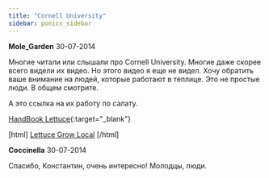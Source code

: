 ```yaml
---
title: "Cornell University"
sidebar: ponics_sidebar
---
```


**Mole_Garden** 30-07-2014

Многие читали или слышали про Cornell University. Многие даже скорее всего видели их видео. Но этого видео я еще не видел. Хочу обратить ваше внимание на людей, которые работают в теплице. Это не простые люди. В общем смотрите.

А это ссылка на их работу по салату. 

[HandBook Lettuce](https://www.google.com/url?sa=t&amp;rct=j&amp;q=&amp;esrc=s&amp;source=web&amp;cd=2&amp;cad=rja&amp;uact=8&amp;ved=0CCwQFjAB&amp;url=http%3A%2F%2Fwww.cornellcea.com%2Fattachments%2FCornell%2520CEA%2520Lettuce%2520Handbook%2520.pdf&amp;ei=44XYU77oCKWdigKk8IDYCg&amp;usg=AFQjCNEW2qak5iNLLGdg7py8JLMj39zZ_g&amp;sig2=h3VCPro8wjyyetqU4ToE9g&amp;bvm=bv.71778758,d.cGE){:target="_blank"}

[html]&#13;<a href="http://vimeo.com/22673962">Lettuce Grow Local</a>&#13;[/html]


**Coccinella** 30-07-2014

Спасибо, Константин, очень интересно! Молодцы, люди.


